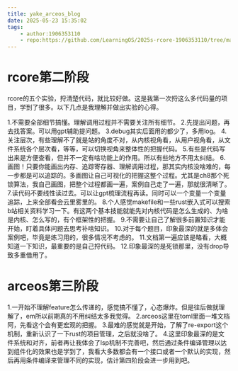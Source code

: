 ```yaml
---
title: yake_arceos_blog
date: 2025-05-23 15:35:02
tags:
    - author:1906353110
    - repo:https://github.com/LearningOS/2025s-rcore-1906353110/tree/main
---
```

# rcore第二阶段
rcore的五个实验，捋清楚代码，就比较好做。这是我第一次捋这么多代码量的项目，学到了很多。以下几点是我理解并做出实验的心得。

1.不需要全部细节搞懂。理解调用过程并不需要关注所有细节。
2.先提出问题，再去找答案。可以用gpt辅助提问题。
3.debug其实后面用的都少了，多用log。
4.关注层次，有些理解不了就是站的角度不对，从内核视角看，从用户视角看，从文件系统各个层次看，等等，可以切换视角来整体性的把握代码。
5.有些是代码写出来是方便查看，但并不一定有啥功能上的作用。所以有些地方不用太纠结。
6.画图！只要你能画出内存、追踪寄存器、理解调用过程，那其实内核没啥难的，每一步都是可以追踪的。多画图让自己可视化的把握这整个过程。尤其是ch8那个死锁算法，我自己画图，把整个过程都画一遍，案例自己走了一遍，那就很清晰了。
7.读代码不要线性读过去。可以让gpt梳理流程再读。同时可以一个变量一个变量追踪，上来全部看会云里雾里的。
8.个人感觉makefile和一些rust嵌入式可以搜索b站相关资料学习一下。有这两个基本技能就能先对内核代码是怎么生成的、为啥是内核、怎么写的，有个框架性的把握。
9.不需要让自己了解很多前置知识才能开始，盯着具体问题去思考补啥知识。
10.对于每个题目，印象最深的就是多体会案例吧，毕竟是练习用的，很多情况不考虑的。
11.文档第一遍应该是略看，大概知道一下知识，最重要的是自己捋代码。
12.印象最深的是死锁那里，没有drop导致多重借用了。

# arceos第三阶段
1.一开始不理解feature怎么传递的，感觉搞不懂了，心态爆炸。但是往后做就理解了，em所以前期真的不用纠结太多我觉得。
2.arceos这里在toml里面一堆文档阿，先看这个会有更宏观的把握。
3.最难的感觉就是开始，了解了re-export这个机制，重新认识了一下rust的项目管理，之后就没啥了。
4.这里印象最深的是文件系统和对齐，前者再让我体会了lsp机制不完善吧，然后通过条件编译管理以达到组件化的效果也是学到了，我看大多数都会有一个接口或者一个默认的实现，然后再用条件编译来管理不同的实现，估计第四阶段会进一步用到吧。

